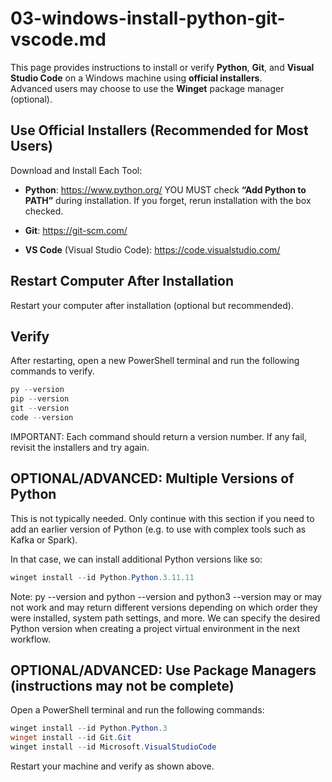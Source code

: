 # 03-windows-install-python-git-vscode.md

This page provides instructions to install or verify **Python**, **Git**, and **Visual Studio Code** on a Windows machine using **official installers**.  
Advanced users may choose to use the **Winget** package manager (optional).

## Use Official Installers (Recommended for Most Users)

Download and Install Each Tool:

- **Python**: <https://www.python.org/>
  YOU MUST check **“Add Python to PATH”** during installation. If you forget, rerun installation with the box checked.

- **Git**: <https://git-scm.com/>

- **VS Code** (Visual Studio Code): <https://code.visualstudio.com/>

## Restart Computer After Installation

Restart your computer after installation (optional but recommended).

## Verify

After restarting, open a new PowerShell terminal and run the following commands to verify. 

```powershell
py --version
pip --version
git --version
code --version
```

IMPORTANT: Each command should return a version number.
If any fail, revisit the installers and try again. 

## OPTIONAL/ADVANCED: Multiple Versions of Python

This is not typically needed. 
Only continue with this section if you need to add an earlier version of Python (e.g. to use with complex tools such as Kafka or Spark).

In that case, we can install additional Python versions like so:

```powershell
winget install --id Python.Python.3.11.11
```

Note: py --version and python --version and python3 --version may or may not work and may return different versions depending on which order they were installed, system path settings, and more. 
We can specify the desired Python version when creating a project virtual environment in the next workflow.

## OPTIONAL/ADVANCED: Use Package Managers (instructions may not be complete)

Open a PowerShell terminal and run the following commands:

```powershell
winget install --id Python.Python.3
winget install --id Git.Git
winget install --id Microsoft.VisualStudioCode
```
Restart your machine and verify as shown above. 
